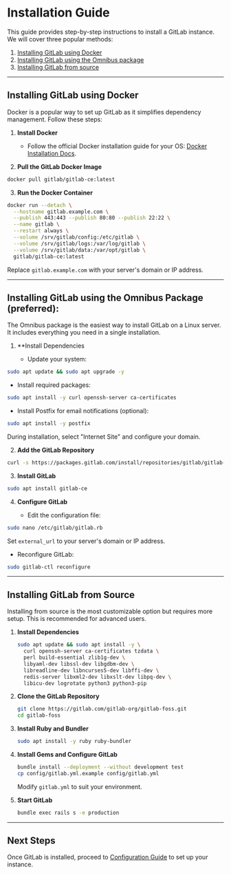 # Installation Guide

This guide provides step-by-step instructions to install a GitLab instance. We will cover three popular methods:

1. [Installing GitLab using Docker](#installing-gitlab-using-docker)
2. [Installing GitLab using the Omnibus package](#installing-gitlab-using-the-omnibus-package)
3. [Installing GitLab from source](#installing-gitlab-from-source)

---

## Installing GitLab using Docker

Docker is a popular way to set up GitLab as it simplifies dependency management. Follow these steps:

1. **Install Docker**
   - Follow the official Docker installation guide for your OS: [Docker Installation Docs](https://docs.docker.com/get-docker/).

2. **Pull the GitLab Docker Image**
```bash
docker pull gitlab/gitlab-ce:latest
```

3. **Run the Docker Container**
```bash
docker run --detach \
  --hostname gitlab.example.com \
  --publish 443:443 --publish 80:80 --publish 22:22 \
  --name gitlab \
  --restart always \
  --volume /srv/gitlab/config:/etc/gitlab \
  --volume /srv/gitlab/logs:/var/log/gitlab \
  --volume /srv/gitlab/data:/var/opt/gitlab \
  gitlab/gitlab-ce:latest
```
   Replace `gitlab.example.com` with your server's domain or IP address.

---

## Installing GitLab using the Omnibus Package (preferred):

The Omnibus package is the easiest way to install GitLab on a Linux server. It includes everything you need in a single installation.

1. **Install Dependencies

   - Update your system:
```bash
sudo apt update && sudo apt upgrade -y
```

   - Install required packages:
```bash
sudo apt install -y curl openssh-server ca-certificates
```

   - Install Postfix for email notifications (optional):
```bash
sudo apt install -y postfix
```
During installation, select "Internet Site" and configure your domain.

2. **Add the GitLab Repository**

```bash
curl -s https://packages.gitlab.com/install/repositories/gitlab/gitlab-ce/script.deb.sh | sudo bash
```

3. **Install GitLab**

```bash
sudo apt install gitlab-ce
```

4. **Configure GitLab**

   - Edit the configuration file:
```bash
sudo nano /etc/gitlab/gitlab.rb
```
Set `external_url` to your server's domain or IP address.
 
   - Reconfigure GitLab:
```bash
sudo gitlab-ctl reconfigure
```

---

## Installing GitLab from Source

Installing from source is the most customizable option but requires more setup. This is recommended for advanced users.

1. **Install Dependencies**
   ```bash
   sudo apt update && sudo apt install -y \
     curl openssh-server ca-certificates tzdata \
     perl build-essential zlib1g-dev \
     libyaml-dev libssl-dev libgdbm-dev \
     libreadline-dev libncurses5-dev libffi-dev \
     redis-server libxml2-dev libxslt-dev libpq-dev \
     libicu-dev logrotate python3 python3-pip
   ```

2. **Clone the GitLab Repository**
   ```bash
   git clone https://gitlab.com/gitlab-org/gitlab-foss.git
   cd gitlab-foss
   ```

3. **Install Ruby and Bundler**
   ```bash
   sudo apt install -y ruby ruby-bundler
   ```

4. **Install Gems and Configure GitLab**
   ```bash
   bundle install --deployment --without development test
   cp config/gitlab.yml.example config/gitlab.yml
   ```
   Modify `gitlab.yml` to suit your environment.

5. **Start GitLab**
   ```bash
   bundle exec rails s -e production
   ```

---

## Next Steps

Once GitLab is installed, proceed to [Configuration Guide](CONFIGURATION.md) to set up your instance.
